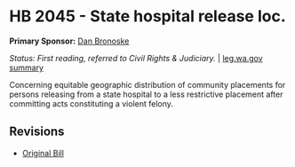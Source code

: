 # HB 2045 - State hospital release loc.
**Primary Sponsor:** [Dan Bronoske](/person/leg/dan.bronoske.md)

*Status: First reading, referred to Civil Rights & Judiciary.* | [leg.wa.gov summary](https://app.leg.wa.gov/billsummary?BillNumber=2045&Year=2021)

Concerning equitable geographic distribution of community placements for persons releasing from a state hospital to a less restrictive placement after committing acts constituting a violent felony.

## Revisions
* [Original Bill](1/)